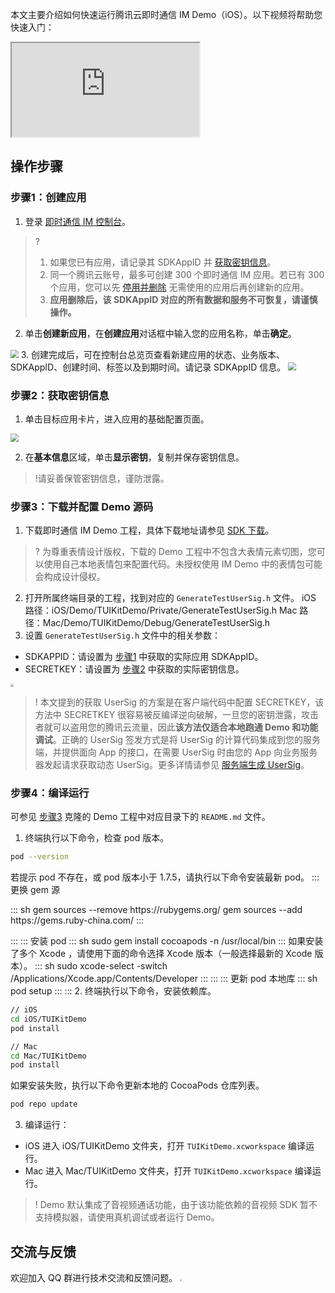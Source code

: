 本文主要介绍如何快速运行腾讯云即时通信 IM Demo（iOS）。以下视频将帮助您快速入门：
<div class="doc-video-mod"><iframe src="https://cloud.tencent.com/edu/learning/quick-play/3130-56316?source=gw.pro.media&withPoster=1&notip=1"></iframe></div>

## 操作步骤
[](id:step1)
### 步骤1：创建应用
1. 登录 [即时通信 IM 控制台](https://console.cloud.tencent.com/im)。
> ?
> 1. 如果您已有应用，请记录其 SDKAppID 并 [获取密钥信息](#step2)。
> 2. 同一个腾讯云账号，最多可创建 300 个即时通信 IM 应用。若已有 300 个应用，您可以先 [停用并删除](https://cloud.tencent.com/document/product/269/32578#.E5.81.9C.E7.94.A8.2F.E5.88.A0.E9.99.A4.E5.BA.94.E7.94.A8) 无需使用的应用后再创建新的应用。
> 3. **应用删除后，该 SDKAppID 对应的所有数据和服务不可恢复，请谨慎操作。**
2. 单击**创建新应用**，在**创建应用**对话框中输入您的应用名称，单击**确定**。
<img src="https://qcloudimg.tencent-cloud.cn/raw/febed2f15dee6ff09f066ba228c7fc27.png" style="zoom:80%;"/>
3. 创建完成后，可在控制台总览页查看新建应用的状态、业务版本、SDKAppID、创建时间、标签以及到期时间。请记录 SDKAppID 信息。
<img src="https://qcloudimg.tencent-cloud.cn/raw/853d2c3c0d5887dadc254eb0e03a215e.png" style="zoom:80%;"/>


[](id:step2)
### 步骤2：获取密钥信息
1. 单击目标应用卡片，进入应用的基础配置页面。
<img src="https://qcloudimg.tencent-cloud.cn/raw/e435332cda8d9ec7fea21bd95f7a0cba.png" style="zoom:80%;"/>

2. 在**基本信息**区域，单击**显示密钥**，复制并保存密钥信息。
>!请妥善保管密钥信息，谨防泄露。

[](id:step3)
### 步骤3：下载并配置 Demo 源码
1. 下载即时通信 IM Demo 工程，具体下载地址请参见 [SDK 下载](https://cloud.tencent.com/document/product/269/36887)。
> ? 为尊重表情设计版权，下载的 Demo 工程中不包含大表情元素切图，您可以使用自己本地表情包来配置代码。未授权使用 IM Demo 中的表情包可能会构成设计侵权。
2. 打开所属终端目录的工程，找到对应的 `GenerateTestUserSig.h` 文件。
 iOS 路径：iOS/Demo/TUIKitDemo/Private/GenerateTestUserSig.h
 Mac 路径：Mac/Demo/TUIKitDemo/Debug/GenerateTestUserSig.h
3. 设置 `GenerateTestUserSig.h` 文件中的相关参数：
 - SDKAPPID：请设置为 [步骤1](#step1) 中获取的实际应用 SDKAppID。
 - SECRETKEY：请设置为 [步骤2](#step2) 中获取的实际密钥信息。
  <img src="https://qcloudimg.tencent-cloud.cn/raw/addadc8b9b34c83794ad59034e3a7c23.png" style="zoom:30%;"/> 

>! 本文提到的获取 UserSig 的方案是在客户端代码中配置 SECRETKEY，该方法中 SECRETKEY 很容易被反编译逆向破解，一旦您的密钥泄露，攻击者就可以盗用您的腾讯云流量，因此**该方法仅适合本地跑通 Demo 和功能调试**。正确的 UserSig 签发方式是将 UserSig 的计算代码集成到您的服务端，并提供面向 App 的接口，在需要 UserSig 时由您的 App 向业务服务器发起请求获取动态 UserSig。更多详情请参见 [服务端生成 UserSig](https://cloud.tencent.com/document/product/269/32688#GeneratingdynamicUserSig)。

[](id:step4)
### 步骤4：编译运行
可参见 [步骤3](#step3) 克隆的 Demo 工程中对应目录下的 `README.md` 文件。

1. 终端执行以下命令，检查 pod 版本。
```sh
pod --version
```
若提示 pod 不存在，或 pod 版本小于 1.7.5，请执行以下命令安装最新 pod。
<dx-tabs>
::: 更换 gem 源

<dx-codeblock>
:::  sh
gem sources --remove https://rubygems.org/
gem sources --add https://gems.ruby-china.com/
:::
</dx-codeblock>

:::
::: 安装 pod
<dx-codeblock>
:::  sh
sudo gem install cocoapods -n /usr/local/bin
:::
</dx-codeblock>
如果安装了多个 Xcode ，请使用下面的命令选择 Xcode 版本（一般选择最新的 Xcode 版本）。
<dx-codeblock>
:::  sh
sudo xcode-select -switch /Applications/Xcode.app/Contents/Developer
:::
</dx-codeblock>
:::
::: 更新 pod 本地库
<dx-codeblock>
:::  sh
pod setup
:::
</dx-codeblock>
:::
</dx-tabs>
2. 终端执行以下命令，安装依赖库。
```sh
// iOS
cd iOS/TUIKitDemo
pod install

// Mac
cd Mac/TUIKitDemo
pod install
```
如果安装失败，执行以下命令更新本地的 CocoaPods 仓库列表。
```bash
pod repo update
```
3. 编译运行：
 - iOS 进入 iOS/TUIKitDemo 文件夹，打开 `TUIKitDemo.xcworkspace` 编译运行。
 - Mac 进入 Mac/TUIKitDemo 文件夹，打开 `TUIKitDemo.xcworkspace` 编译运行。

> ! Demo 默认集成了音视频通话功能，由于该功能依赖的音视频 SDK 暂不支持模拟器，请使用真机调试或者运行 Demo。

## 交流与反馈
欢迎加入 QQ 群进行技术交流和反馈问题。
<img src="https://qcloudimg.tencent-cloud.cn/raw/e2050d5b5c894c7da725f8e25c5bfe82.jpg" style="zoom:20%;"/>
